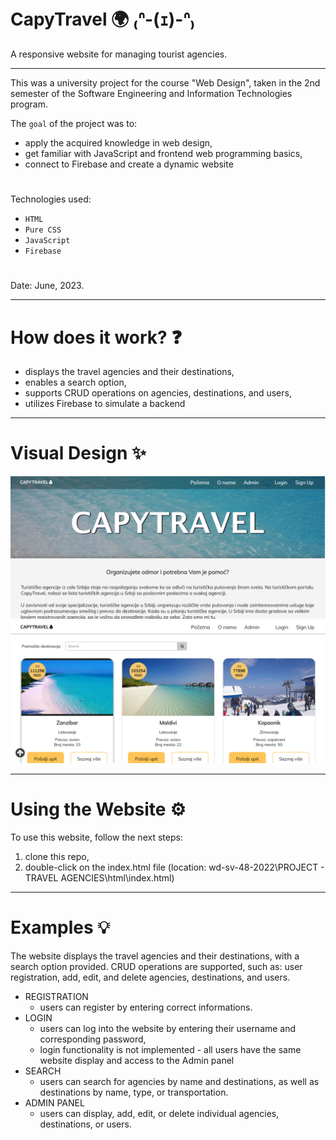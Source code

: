 # CapyTravel 🌍 ₍ᐢ-(ｪ)-ᐢ₎

A responsive website for managing tourist agencies.

---

This was a university project for the course "Web Design", taken in the 2nd semester of the Software Engineering and Information Technologies program.

The ``goal`` of the project was to:
- apply the acquired knowledge in web design,
- get familiar with JavaScript and frontend web programming basics,
- connect to Firebase and create a dynamic website
#
Technologies used: 
- ``HTML``
- ``Pure CSS``
- ``JavaScript``
- ``Firebase``
#
Date: June, 2023.

---

# How does it work? ❓
- displays the travel agencies and their destinations,
- enables a search option,
- supports CRUD operations on agencies, destinations, and users,
- utilizes Firebase to simulate a backend

---

# Visual Design ✨
![Screenshot](screenshot1.png)
![Screenshot](screenshot2.png)

---

# Using the Website ⚙️

To use this website, follow the next steps:
1) clone this repo, 
2) double-click on the index.html file (location: wd-sv-48-2022\PROJECT - TRAVEL AGENCIES\html\index.html)

---

# Examples 💡

The website displays the travel agencies and their destinations, with a search option provided. CRUD operations are supported, such as: user registration, add, edit, and delete agencies, destinations, and users.

- REGISTRATION
  - users can register by entering correct informations.
- LOGIN
  - users can log into the website by entering their username and corresponding password,
  - login functionality is not implemented - all users have the same website display and access to the Admin panel
- SEARCH
  - users can search for agencies by name and destinations, as well as destinations by name, type, or transportation.
- ADMIN PANEL
  - users can display, add, edit, or delete individual agencies, destinations, or users.
